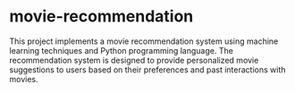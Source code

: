 # movie-recommendation
This project implements a movie recommendation system using machine learning techniques and Python programming language. The recommendation system is designed to provide personalized movie suggestions to users based on their preferences and past interactions with movies.
